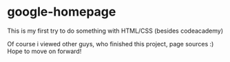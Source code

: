 # google-homepage

This is my first try to do something with HTML/CSS (besides codeacademy)

Of course i viewed other guys, who finished this project, page sources :) Hope to move on forward!
